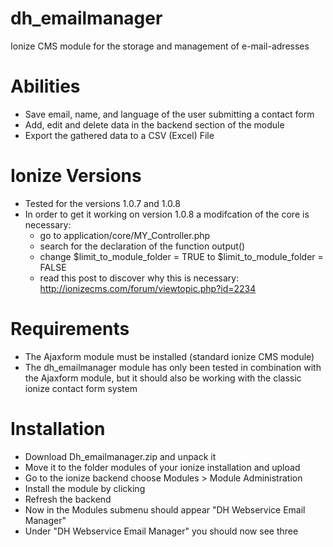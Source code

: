 # dh_emailmanager
Ionize CMS module for the storage and management of e-mail-adresses

# Abilities
- Save email, name, and language of the user submitting a contact form
- Add, edit and delete data in the backend section of the module
- Export the gathered data to a CSV (Excel) File

# Ionize Versions
- Tested for the versions 1.0.7 and 1.0.8
- In order to get it working on version 1.0.8 a modifcation of the core is necessary:
  + go to application/core/MY_Controller.php
  + search for the declaration of the function output()
  + change $limit_to_module_folder = TRUE  to  $limit_to_module_folder = FALSE
  + read this post to discover why this is necessary: http://ionizecms.com/forum/viewtopic.php?id=2234

# Requirements
- The Ajaxform module must be installed (standard ionize CMS module)
- The dh_emailmanager module has only been tested in combination with the Ajaxform module, but it should also be working with the classic ionize contact form system

# Installation
- Download Dh_emailmanager.zip and unpack it
- Move it to the folder modules of your ionize installation and upload
- Go to the ionize backend choose Modules > Module Administration
- Install the module by clicking
- Refresh the backend
- Now in the Modules submenu should appear "DH Webservice Email Manager"
- Under "DH Webservice Email Manager" you should now see three 
